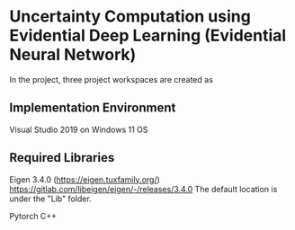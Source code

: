 # Uncertainty Computation using Evidential Deep Learning (Evidential Neural Network)

In the project, three project workspaces are created as 

## Implementation Environment
Visual Studio 2019 on Windows 11 OS


## Required Libraries


Eigen 3.4.0 (https://eigen.tuxfamily.org/)
https://gitlab.com/libeigen/eigen/-/releases/3.4.0
The default location is under the "Lib" folder.



Pytorch C++ 
